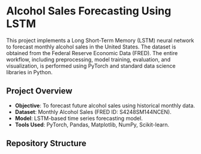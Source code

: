 # Alcohol Sales Forecasting Using LSTM

This project implements a Long Short-Term Memory (LSTM) neural network to forecast monthly alcohol sales in the United States. The dataset is obtained from the Federal Reserve Economic Data (FRED). The entire workflow, including preprocessing, model training, evaluation, and visualization, is performed using PyTorch and standard data science libraries in Python.

## Project Overview

- **Objective**: To forecast future alcohol sales using historical monthly data.
- **Dataset**: Monthly Alcohol Sales (FRED ID: S4248SM144NCEN).
- **Model**: LSTM-based time series forecasting model.
- **Tools Used**: PyTorch, Pandas, Matplotlib, NumPy, Scikit-learn.

## Repository Structure


